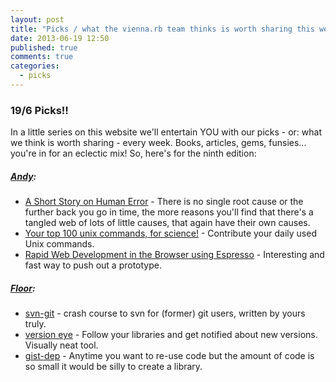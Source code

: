 ```yaml
---
layout: post
title: "Picks / what the vienna.rb team thinks is worth sharing this week"
date: 2013-06-19 12:50
published: true
comments: true
categories:
  - picks
---
```


### 19/6 Picks!!

In a little series on this website we'll entertain YOU with our picks - or: what we think is worth sharing - every week.
Books, articles, gems, funsies... you're in for an eclectic mix! So, here's for the ninth edition:

##### [Andy][1]:
  - [A Short Story on Human Error][2] - There is no single root cause or the further back you go in time, the more reasons you'll find that there's a tangled web of lots of little causes, that again have their own causes.
  - [Your top 100 unix commands, for science!][3] - Contribute your daily used Unix commands.
  - [Rapid Web Development in the Browser using Espresso][4] - Interesting and fast way to push out a prototype.

##### [Floor][9]:
  - [svn-git][10] - crash course to svn for (former) git users, written by yours truly.
  - [version eye][11] - Follow your libraries and get notified about new versions. Visually neat tool.
  - [gist-dep][12] - Anytime you want to re-use code but the amount of code is so small it would be silly to create a library.


[1]: http://www.twitter.com/pxlpnk
[2]: http://www.paperplanes.de/2013/6/17/a-short-story-on-human-error.html
[3]: https://docs.google.com/forms/d/1XNMoSdfYFe_WkPfU--M88oL00PDLIOAo1HxjhZvZYJ4/viewform?pli=1
[4]: http://mherman.org/blog/2013/06/13/up-and-running-with-espresso-rapid-web-development-in-the-browser/
[5]: http://www.twitter.com/tony_xpro
[9]: http://www.twitter.com/floordrees
[10]: http://floordrees.tumblr.com/post/53059312740/crash-course-to-svn-for-former-git-users
[11]: http://www.versioneye.com/
[12]: https://github.com/eric1234/gist-dep
